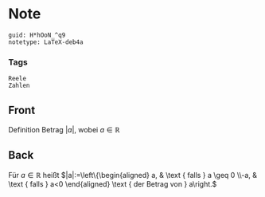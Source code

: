 # Note
```
guid: H*hOoN_^q9
notetype: LaTeX-deb4a
```

### Tags
```
Reele
Zahlen
```

## Front
Definition Betrag $|a|$, wobei $a \in \mathbb{R}$

## Back
Für $a \in \mathbb{R}$ heißt $|a|:=\left\{\begin{aligned} a, & \text { falls } a \geq 0 \\-a, & \text { falls } a<0 \end{aligned} \text { der Betrag von } a\right.$
